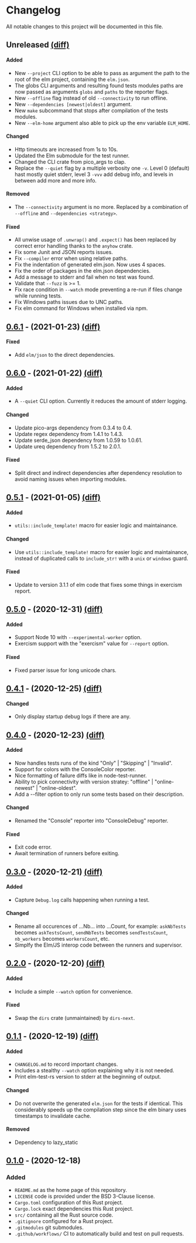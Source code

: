 # Changelog

All notable changes to this project will be documented in this file.


## Unreleased [(diff)][diff-unreleased]

#### Added

- New `--project` CLI option to be able to pass as argument the path to the root
  of the elm project, containing the `elm.json`.
- The globs CLI arguments and resulting found tests modules paths
  are now passed as arguments `globs` and `paths` to the reporter flags.
- New `--offline` flag instead of old `--connectivity` to run offline.
- New `--dependencies [newest|oldest]` argument.
- New `make` subcommand that stops after compilation of the tests modules.
- New `--elm-home` argument also able to pick up the env variable `ELM_HOME`.

#### Changed

- Http timeouts are increased from 1s to 10s.
- Updated the Elm submodule for the test runner.
- Changed the CLI crate from pico_args to clap.
- Replace the `--quiet` flag by a multiple verbosity one `-v`.
  Level 0 (default) hast mostly quiet stderr, level 3 `-vvv` add debug info,
  and levels in between add more and more info.

#### Removed

- The `--connectivity` argument is no more.
  Replaced by a combination of `--offline` and `--dependencies <strategy>`.

#### Fixed

- All unwise usage of `.unwrap()` and `.expect()` has been replaced
  by correct error handling thanks to the `anyhow` crate.
- Fix some Junit and JSON reports issues.
- Fix `--compiler` error when using relative paths.
- Fix the indentation of generated elm.json. Now uses 4 spaces.
- Fix the order of packages in the elm.json dependencies.
- Add a message to stderr and fail when no test was found.
- Validate that `--fuzz` is >= 1.
- Fix race condition in `--watch` mode preventing a re-run if files change while running tests.
- Fix Windows paths issues due to UNC paths.
- Fix elm command for Windows when installed via npm.


## [0.6.1] - (2021-01-23) [(diff)][diff-0.6.1]

#### Fixed

- Add `elm/json` to the direct dependencies.


## [0.6.0] - (2021-01-22) [(diff)][diff-0.6.0]

#### Added

- A `--quiet` CLI option. Currently it reduces the amount of stderr logging.

#### Changed

- Update pico-args dependency from 0.3.4 to 0.4.
- Update regex dependency from 1.4.1 to 1.4.3.
- Update serde_json dependency from 1.0.59 to 1.0.61.
- Update ureq dependency from 1.5.2 to 2.0.1.

#### Fixed

- Split direct and indirect dependencies after dependency resolution
  to avoid naming issues when importing modules.


## [0.5.1] - (2021-01-05) [(diff)][diff-0.5.1]

#### Added

- `utils::include_template!` macro for easier logic and maintainance.

#### Changed

- Use `utils::include_template!` macro for easier logic and maintainance,
  instead of duplicated calls to `include_str!` with a `unix` or `windows` guard.

#### Fixed

- Update to version 3.1.1 of elm code that fixes some things in exercism report.


## [0.5.0] - (2020-12-31) [(diff)][diff-0.5.0]

#### Added

- Support Node 10 with `--experimental-worker` option.
- Exercism support with the "exercism" value for `--report` option.

#### Fixed

- Fixed parser issue for long unicode chars.


## [0.4.1] - (2020-12-25) [(diff)][diff-0.4.1]

#### Changed

- Only display startup debug logs if there are any.


## [0.4.0] - (2020-12-23) [(diff)][diff-0.4.0]

#### Added

- Now handles tests runs of the kind "Only" | "Skipping" | "Invalid".
- Support for colors with the ConsoleColor reporter.
- Nice formatting of failure diffs like in node-test-runner.
- Ability to pick connectivity with version stratey: "offline" | "online-newest" | "online-oldest".
- Add a --filter option to only run some tests based on their description.

#### Changed

- Renamed the "Console" reporter into "ConsoleDebug" reporter.

#### Fixed

- Exit code error.
- Await termination of runners before exiting.

## [0.3.0] - (2020-12-21) [(diff)][diff-0.3.0]

#### Added

- Capture `Debug.log` calls happening when running a test.

#### Changed

- Rename all occurences of ...Nb... into ...Count, for example:
  `askNbTests` becomes `askTestsCount`,
  `sendNbTests` becomes `sendTestsCount`,
  `nb_workers` becomes `workersCount`, etc.
- Simplfy the Elm/JS interop code between the runners and supervisor.


## [0.2.0] - (2020-12-20) [(diff)][diff-0.2.0]

#### Added

- Include a simple `--watch` option for convenience.

#### Fixed

- Swap the `dirs` crate (unmaintained) by `dirs-next`.


## [0.1.1] - (2020-12-19) [(diff)][diff-0.1.1]

#### Added

- `CHANGELOG.md` to record important changes.
- Includes a stealthy `--watch` option explaining why it is not needed.
- Print elm-test-rs version to stderr at the beginning of output.

#### Changed

- Do not overwrite the generated `elm.json` for the tests if identical.
  This considerably speeds up the compilation step since the elm
  binary uses timestamps to invalidate cache.

#### Removed

- Dependency to lazy_static


## [0.1.0] - (2020-12-18)

### Added

- `README.md` as the home page of this repository.
- `LICENSE` code is provided under the BSD 3-Clause license.
- `Cargo.toml` configuration of this Rust project.
- `Cargo.lock` exact dependencies this Rust project.
- `src/` containing all the Rust source code.
- `.gitignore` configured for a Rust project.
- `.gitmodules` git submodules.
- `.github/workflows/` CI to automatically build and test on pull requests.

[0.6.1]: https://github.com/mpizenberg/elm-test-rs/releases/tag/v0.6.1
[0.6.0]: https://github.com/mpizenberg/elm-test-rs/releases/tag/v0.6
[0.5.1]: https://github.com/mpizenberg/elm-test-rs/releases/tag/v0.5.1
[0.5.0]: https://github.com/mpizenberg/elm-test-rs/releases/tag/v0.5
[0.4.1]: https://github.com/mpizenberg/elm-test-rs/releases/tag/v0.4.1
[0.4.0]: https://github.com/mpizenberg/elm-test-rs/releases/tag/v0.4
[0.3.0]: https://github.com/mpizenberg/elm-test-rs/releases/tag/v0.3
[0.2.0]: https://github.com/mpizenberg/elm-test-rs/releases/tag/v0.2
[0.1.1]: https://github.com/mpizenberg/elm-test-rs/releases/tag/v0.1.1
[0.1.0]: https://github.com/mpizenberg/elm-test-rs/releases/tag/v0.1
[diff-unreleased]: https://github.com/mpizenberg/elm-test-rs/compare/v0.6.1...master
[diff-0.6.1]: https://github.com/mpizenberg/elm-test-rs/compare/v0.6...v0.6.1
[diff-0.6.0]: https://github.com/mpizenberg/elm-test-rs/compare/v0.5.1...v0.6
[diff-0.5.1]: https://github.com/mpizenberg/elm-test-rs/compare/v0.5...v0.5.1
[diff-0.5.0]: https://github.com/mpizenberg/elm-test-rs/compare/v0.4.1...v0.5
[diff-0.4.1]: https://github.com/mpizenberg/elm-test-rs/compare/v0.4...v0.4.1
[diff-0.4.0]: https://github.com/mpizenberg/elm-test-rs/compare/v0.3...v0.4
[diff-0.3.0]: https://github.com/mpizenberg/elm-test-rs/compare/v0.2...v0.3
[diff-0.2.0]: https://github.com/mpizenberg/elm-test-rs/compare/v0.1.1...v0.2
[diff-0.1.1]: https://github.com/mpizenberg/elm-test-rs/compare/v0.1...v0.1.1
